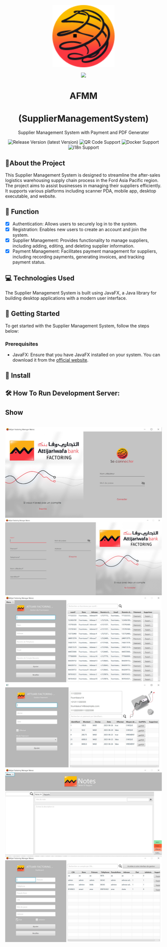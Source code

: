 <div align="center">
<img src="src/main/resources/com/afm/suppliermanagementsystem/img/logo.png" alt="AFMM logo" width="200" height="auto" />
  
![](https://img.shields.io/badge/ANAS-ANASRI-red)

  <h1>AFMM</h1>
  <h1>(SupplierManagementSystem)</h1>
  <p>Supplier Management System with Payment and PDF Generater</p>

<!-- Badges -->
![Release Version (latest Version)](https://img.shields.io/github/v/release/GreaterWMS/GreaterWMS?color=orange&include_prereleases)
![QR Code Support](https://img.shields.io/badge/QR--Code-Support-orange.svg)
![Docker Support](https://img.shields.io/badge/Docker-Support-orange.svg)
![i18n Support](https://img.shields.io/badge/i18n-Support-orange.svg)



</div>


[//]: # (About the Project)
## :star2:About the Project

This Supplier Management System is designed to streamline the after-sales logistics warehousing supply chain process in the Ford Asia Pacific region. The project aims to assist businesses in managing their suppliers efficiently. It supports various platforms including scanner PDA, mobile app, desktop executable, and website.


[//]: # (Function)
## :dart: Function

* [x] Authentication: Allows users to securely log in to the system.
* [x] Registration: Enables new users to create an account and join the system.
* [x] Supplier Management: Provides functionality to manage suppliers, including adding, editing, and deleting supplier information.
* [x] Payment Management: Facilitates payment management for suppliers, including recording payments, generating invoices, and tracking payment status.

## :computer: Technologies Used

The Supplier Management System is built using JavaFX, a Java library for building desktop applications with a modern user interface.

## :rocket: Getting Started

To get started with the Supplier Management System, follow the steps below:

### Prerequisites

- JavaFX: Ensure that you have JavaFX installed on your system. You can download it from the [official website](https://openjfx.io/).

[//]: # (Install)
## :compass: Install

[//]: # (development)
## :hammer_and_wrench: How To Run Development Server:

## Show
<div align="left">
    <img src="static/img/GreaterWMS_en.png" alt="" width="" height="400" />
</div>
<div align="left">
    <img src="screens/1.jpg" alt="" />
    <img src="screens/2.jpg" alt="" />
    <img src="screens/3.jpg" alt="" />
    <img src="screens/4.jpg" alt="" />
    <img src="screens/5.jpg" alt="" />
    <img src="screens/6.jpg" alt="" />
</div>
